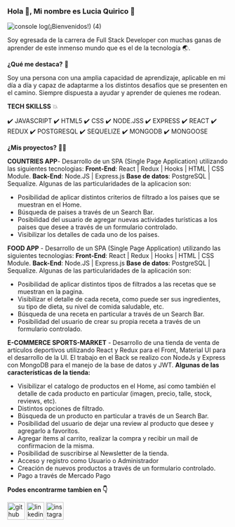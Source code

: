 ### Hola 👋, Mi nombre es Lucia Quirico 🥰

![console log(¡Bienvenidos!) (4)](https://user-images.githubusercontent.com/89117400/154745574-e647b4ae-061c-498d-92dc-b9669434d3c8.png)

Soy egresada de la carrera de Full Stack Developer con muchas ganas de aprender de este inmenso mundo que es el de la tecnología 🌏.


**¿Qué me destaca?** 🏅

Soy una persona con una amplia capacidad de aprendizaje, aplicable en mi día a día y capaz de adaptarme a los distintos desafíos que se presenten en el camino. Siempre dispuesta a ayudar y aprender de quienes me rodean.




**TECH SKILLSS** 💥

✔️ JAVASCRIPT
✔️ HTML5
✔️ CSS
✔️ NODE.JSS
✔️ EXPRESS
✔️ REACT
✔️ REDUX
✔️ POSTGRESQL
✔️ SEQUELIZE
✔️ MONGODB
✔️ MONGOOSE




**¿Mis proyectos?** 👩‍💻

**COUNTRIES APP**- Desarrollo de un SPA (Single Page Application) utilizando las siguientes tecnologias: 
**Front-End**: React | Redux | Hooks | HTML | CSS Module.
**Back-End**: Node.JS | Express.js
**Base de datos**: PostgreSQL | Sequalize.
Algunas de las particularidades de la aplicacion son:
- Posibilidad de aplicar distintos criterios de filtrado a los paises que se muestran en el Home.
- Búsqueda de paises a través de un Search Bar.
- Posibilidad del usuario de agregar nuevas actividades turísticas a los  paises que desee a través de un formulario controlado.
- Visibilizar los detalles de cada uno de los paises.

**FOOD APP** - Desarrollo de un SPA (Single Page Application) utilizando las siguientes tecnologias: 
**Front-End**: React | Redux | Hooks | HTML | CSS Module.
**Back-End**: Node.JS | Express.js
**Base de datos**: PostgreSQL | Sequalize.
Algunas de las particularidades de la aplicación son:
- Posibilidad de aplicar distintos tipos de filtrados a las recetas que se muestran en la pagina.
- Visibilizar el detalle de cada receta, como puede ser sus ingredientes, su tipo de dieta, su nivel de comida saludable, etc.
- Búsqueda de una receta en particular a través de un Search Bar.
- Posibilidad del usuario de crear su propia receta a través de un formulario controlado.

**E-COMMERCE SPORTS-MARKET** - Desarrollo de una tienda de venta de artículos deportivos utilizando React y Redux para el Front, Material UI para el desarrollo de la UI. El trabajo en el Back se realizo con NodeJs y Express con MongoDB para el manejo de la base de datos y JWT.
**Algunas de las características de la tienda:**
- Visibilizar el catalogo de productos en el Home, así como también el detalle de cada producto en particular (imagen, precio, talle, stock, reviews, etc).
- Distintos opciones de filtrado.
- Búsqueda de un producto en particular a través de un Search Bar.
- Posibilidad del usuario de dejar una review al producto que desee y agregarlo a favoritos.
- Agregar ítems al carrito, realizar la compra y recibir un mail de confirmacion de la misma.
- Posibilidad de suscribirse al Newsletter de la tienda.
- Acceso y registro como Usuario o Administrador
- Creación de nuevos productos a través de un formulario controlado.
- Pago a través de Mercado Pago



**Podes encontrarme tambien en 👇**

[<img src='https://cdn.jsdelivr.net/npm/simple-icons@3.0.1/icons/github.svg' alt='github' height='40'>](https://github.com/lquirico)  [<img src='https://cdn.jsdelivr.net/npm/simple-icons@3.0.1/icons/linkedin.svg' alt='linkedin' height='40'>](https://www.linkedin.com/in/lucia-quirico/)  [<img src='https://cdn.jsdelivr.net/npm/simple-icons@3.0.1/icons/instagram.svg' alt='instagram' height='40'>](https://www.instagram.com/https://www.instagram.com/luuquirico//)  






